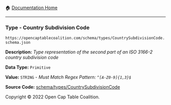 :house: [Documentation Home](../../../)

---

### Type - Country Subdivision Code

`https://opencaptablecoalition.com/schema/types/CountrySubdivisionCode.schema.json`

**Description:** _Type representation of the second part of an ISO 3166-2 country subdivision code_

**Data Type:** `Primitive`

**Value:** `STRING` - _Must Match Regex Pattern: `^[A-Z0-9]{1,3}$`_

**Source Code:** [schema/types/CountrySubdivisionCode](../../../schema/types/CountrySubdivisionCode.schema.json)

Copyright © 2022 Open Cap Table Coalition.
